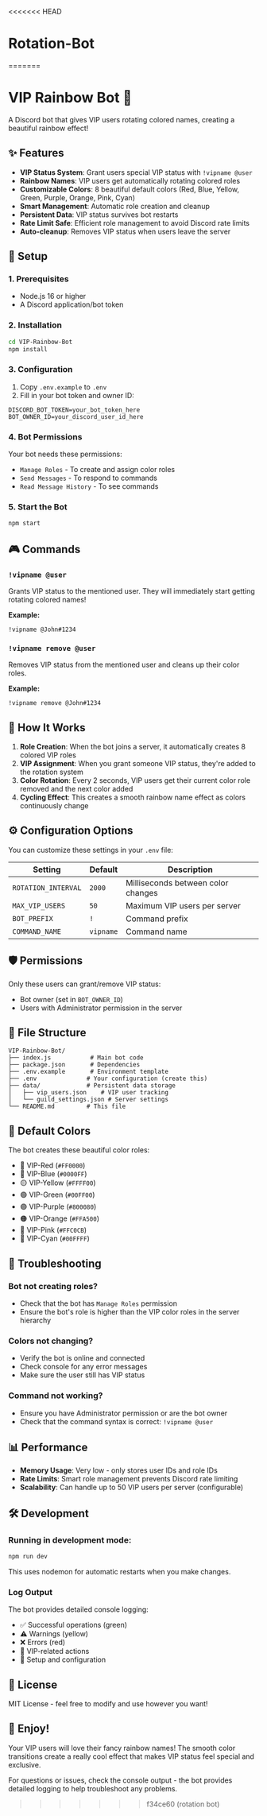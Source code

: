 <<<<<<< HEAD
# Rotation-Bot
=======
# VIP Rainbow Bot 🌈

A Discord bot that gives VIP users rotating colored names, creating a beautiful rainbow effect!

## ✨ Features

- **VIP Status System**: Grant users special VIP status with `!vipname @user`
- **Rainbow Names**: VIP users get automatically rotating colored roles
- **Customizable Colors**: 8 beautiful default colors (Red, Blue, Yellow, Green, Purple, Orange, Pink, Cyan)
- **Smart Management**: Automatic role creation and cleanup
- **Persistent Data**: VIP status survives bot restarts
- **Rate Limit Safe**: Efficient role management to avoid Discord rate limits
- **Auto-cleanup**: Removes VIP status when users leave the server

## 🚀 Setup

### 1. Prerequisites
- Node.js 16 or higher
- A Discord application/bot token

### 2. Installation
```bash
cd VIP-Rainbow-Bot
npm install
```

### 3. Configuration
1. Copy `.env.example` to `.env`
2. Fill in your bot token and owner ID:
```env
DISCORD_BOT_TOKEN=your_bot_token_here
BOT_OWNER_ID=your_discord_user_id_here
```

### 4. Bot Permissions
Your bot needs these permissions:
- `Manage Roles` - To create and assign color roles
- `Send Messages` - To respond to commands
- `Read Message History` - To see commands

### 5. Start the Bot
```bash
npm start
```

## 🎮 Commands

### `!vipname @user`
Grants VIP status to the mentioned user. They will immediately start getting rotating colored names!

**Example:**
```
!vipname @John#1234
```

### `!vipname remove @user`
Removes VIP status from the mentioned user and cleans up their color roles.

**Example:**
```
!vipname remove @John#1234
```

## 🎨 How It Works

1. **Role Creation**: When the bot joins a server, it automatically creates 8 colored VIP roles
2. **VIP Assignment**: When you grant someone VIP status, they're added to the rotation system
3. **Color Rotation**: Every 2 seconds, VIP users get their current color role removed and the next color added
4. **Cycling Effect**: This creates a smooth rainbow name effect as colors continuously change

## ⚙️ Configuration Options

You can customize these settings in your `.env` file:

| Setting | Default | Description |
|---------|---------|-------------|
| `ROTATION_INTERVAL` | `2000` | Milliseconds between color changes |
| `MAX_VIP_USERS` | `50` | Maximum VIP users per server |
| `BOT_PREFIX` | `!` | Command prefix |
| `COMMAND_NAME` | `vipname` | Command name |

## 🛡️ Permissions

Only these users can grant/remove VIP status:
- Bot owner (set in `BOT_OWNER_ID`)
- Users with Administrator permission in the server

## 📁 File Structure

```
VIP-Rainbow-Bot/
├── index.js           # Main bot code
├── package.json       # Dependencies
├── .env.example       # Environment template
├── .env              # Your configuration (create this)
├── data/             # Persistent data storage
│   ├── vip_users.json    # VIP user tracking
│   └── guild_settings.json # Server settings
└── README.md         # This file
```

## 🎨 Default Colors

The bot creates these beautiful color roles:
- 🔴 VIP-Red (`#FF0000`)
- 🔵 VIP-Blue (`#0000FF`) 
- 🟡 VIP-Yellow (`#FFFF00`)
- 🟢 VIP-Green (`#00FF00`)
- 🟣 VIP-Purple (`#800080`)
- 🟠 VIP-Orange (`#FFA500`)
- 🩷 VIP-Pink (`#FFC0CB`)
- 🩵 VIP-Cyan (`#00FFFF`)

## 🔧 Troubleshooting

### Bot not creating roles?
- Check that the bot has `Manage Roles` permission
- Ensure the bot's role is higher than the VIP color roles in the server hierarchy

### Colors not changing?
- Verify the bot is online and connected
- Check console for any error messages
- Make sure the user still has VIP status

### Command not working?
- Ensure you have Administrator permission or are the bot owner
- Check that the command syntax is correct: `!vipname @user`

## 📊 Performance

- **Memory Usage**: Very low - only stores user IDs and role IDs
- **Rate Limits**: Smart role management prevents Discord rate limiting
- **Scalability**: Can handle up to 50 VIP users per server (configurable)

## 🛠️ Development

### Running in development mode:
```bash
npm run dev
```

This uses nodemon for automatic restarts when you make changes.

### Log Output
The bot provides detailed console logging:
- ✅ Successful operations (green)
- ⚠️ Warnings (yellow) 
- ❌ Errors (red)
- 🌈 VIP-related actions
- 🔧 Setup and configuration

## 📝 License

MIT License - feel free to modify and use however you want!

## 🎉 Enjoy!

Your VIP users will love their fancy rainbow names! The smooth color transitions create a really cool effect that makes VIP status feel special and exclusive.

For questions or issues, check the console output - the bot provides detailed logging to help troubleshoot any problems.
>>>>>>> f34ce60 (rotation bot)
